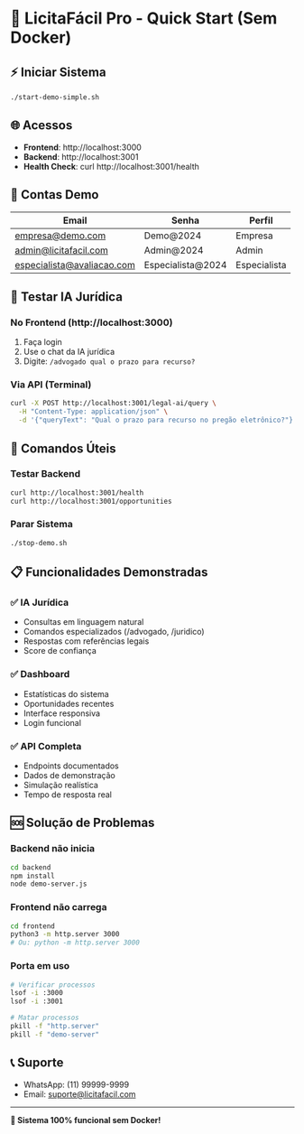 # 🚀 LicitaFácil Pro - Quick Start (Sem Docker)

## ⚡ Iniciar Sistema
```bash
./start-demo-simple.sh
```

## 🌐 Acessos
- **Frontend**: http://localhost:3000
- **Backend**: http://localhost:3001
- **Health Check**: curl http://localhost:3001/health

## 👤 Contas Demo
| Email | Senha | Perfil |
|-------|-------|--------|
| empresa@demo.com | Demo@2024 | Empresa |
| admin@licitafacil.com | Admin@2024 | Admin |
| especialista@avaliacao.com | Especialista@2024 | Especialista |

## 🤖 Testar IA Jurídica

### No Frontend (http://localhost:3000)
1. Faça login
2. Use o chat da IA jurídica
3. Digite: `/advogado qual o prazo para recurso?`

### Via API (Terminal)
```bash
curl -X POST http://localhost:3001/legal-ai/query \
  -H "Content-Type: application/json" \
  -d '{"queryText": "Qual o prazo para recurso no pregão eletrônico?"}'
```

## 🔧 Comandos Úteis

### Testar Backend
```bash
curl http://localhost:3001/health
curl http://localhost:3001/opportunities
```

### Parar Sistema
```bash
./stop-demo.sh
```

## 📋 Funcionalidades Demonstradas

### ✅ IA Jurídica
- Consultas em linguagem natural
- Comandos especializados (/advogado, /juridico)
- Respostas com referências legais
- Score de confiança

### ✅ Dashboard
- Estatísticas do sistema
- Oportunidades recentes
- Interface responsiva
- Login funcional

### ✅ API Completa
- Endpoints documentados
- Dados de demonstração
- Simulação realística
- Tempo de resposta real

## 🆘 Solução de Problemas

### Backend não inicia
```bash
cd backend
npm install
node demo-server.js
```

### Frontend não carrega
```bash
cd frontend
python3 -m http.server 3000
# Ou: python -m http.server 3000
```

### Porta em uso
```bash
# Verificar processos
lsof -i :3000
lsof -i :3001

# Matar processos
pkill -f "http.server"
pkill -f "demo-server"
```

## 📞 Suporte
- WhatsApp: (11) 99999-9999
- Email: suporte@licitafacil.com

---
**🎯 Sistema 100% funcional sem Docker!**

